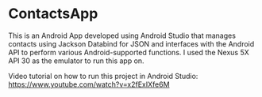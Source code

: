 # ContactsApp
This is an Android App developed using Android Studio that manages contacts using Jackson Databind for JSON and interfaces with the Android API to perform various Android-supported functions. I used the Nexus 5X API 30 as the emulator to run this app on.

Video tutorial on how to run this project in Android Studio: https://www.youtube.com/watch?v=x2fExIXfe6M
